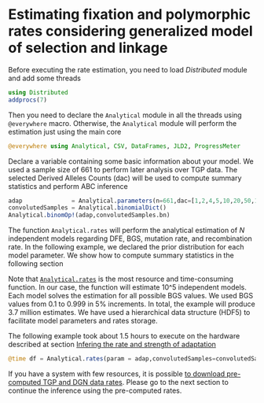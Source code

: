 # Estimating fixation and polymorphic rates considering generalized model of selection and linkage

Before executing the rate estimation, you need to load *Distributed* module and add some threads

```julia
using Distributed
addprocs(7)
```

Then you need to declare the ```Analytical``` module in all the threads using ```@everywhere``` macro. Otherwise, the ```Analytical``` module will perform the estimation just using the main core

```julia
@everywhere using Analytical, CSV, DataFrames, JLD2, ProgressMeter
```

Declare a variable containing some basic information about your model. We used a sample size of 661 to perform later analysis over TGP data. The selected Derived Alleles Counts (dac) will be used to compute summary statistics and perform ABC inference

```julia
adap              = Analytical.parameters(n=661,dac=[1,2,4,5,10,20,50,100,200,400,500,661,925,1000], al=0.184)
convolutedSamples = Analytical.binomialDict()
Analytical.binomOp!(adap,convolutedSamples.bn)
```

The function ```Analytical.rates``` will perform the analytical estimation of *N* independent models regarding DFE, BGS, mutation rate, and recombination rate. In the following example, we declared the prior distribution for each model parameter. We show how to compute summary statistics in the following section

Note that [```Analytical.rates```](@ref) is the most resource and time-consuming function. In our case, the function will estimate 10^5 independent models. Each model solves the estimation for all possible BGS values. We used BGS values from 0.1 to 0.999 in 5% increments. In total, the example will produce 3.7 million estimates. We have used a hierarchical data structure (HDF5) to facilitate model parameters and rates storage.

The following example took about 1.5 hours to execute on the hardware described at section [Infering the rate and strength of adaptation](empirical.md)

```julia
@time df = Analytical.rates(param = adap,convolutedSamples=convolutedSamples,gH=collect(200:2000),gL=collect(1:10),gamNeg=collect(-2000:-200),iterations = 10^5,shape=adap.al,output="${HOME}/rates.jld2",);
```

If you have a system with few resources, it is possible [to download pre-computed TGP and DGN data rates](https://imkt.uab.cat/files/inputs/rates.jld2). Please go to the next section to continue the inference using the pre-computed rates.
